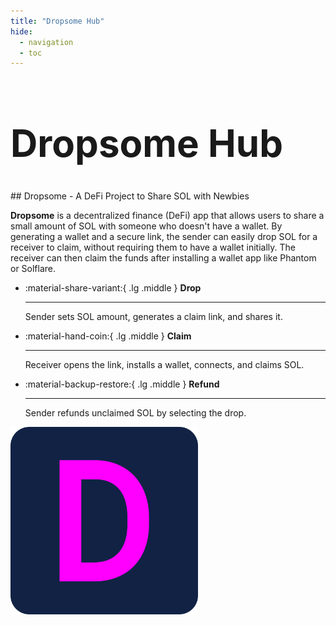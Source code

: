 ```yaml
---
title: "Dropsome Hub"
hide:
  - navigation
  - toc
---
```



<h1 style="font-size: 60px;">Dropsome Hub</h1>

<div markdown class="text-box">
## Dropsome - A DeFi Project to Share SOL with Newbies

**Dropsome** is a decentralized finance (DeFi) app that allows users to share a small amount of SOL with someone who doesn't have a wallet. By generating a wallet and a secure link, the sender can easily drop SOL for a receiver to claim, without requiring them to have a wallet initially. The receiver can then claim the funds after installing a wallet app like Phantom or Solflare.

</div >

<div class="grid-container" markdown>
<div class="grid cards" markdown>

-   :material-share-variant:{ .lg .middle } __Drop__

    ---
    Sender sets SOL amount, generates a claim link, and shares it.

-   :material-hand-coin:{ .lg .middle } __Claim__

    ---

    Receiver opens the link, installs a wallet, connects, and claims SOL.

-   :material-backup-restore:{ .lg .middle } __Refund__

    ---

    Sender refunds unclaimed SOL by selecting the drop.

</div>

<div class="vertical-align-right">
    <img src="./images/logo512.png" height="300" width="300"  alt="Dropsome">
</div>

</div>
